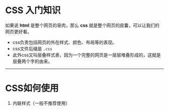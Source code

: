# CSS 入门知识

如果说 **html** 是整个网页的骨肉，那么 **css** 就是整个网页的皮囊，可以让我们的网页更好看。

- css负责包括网页的外在样式、颜色、布局等的表现。
- css文件后缀是 `.css`
- 此外css又叫层叠样式表，因为一个完整的网页是一层层堆叠形成的，这就是层叠两个字的由来。

---

# CSS如何使用

1. 内联样式（一般不推荐使用）




